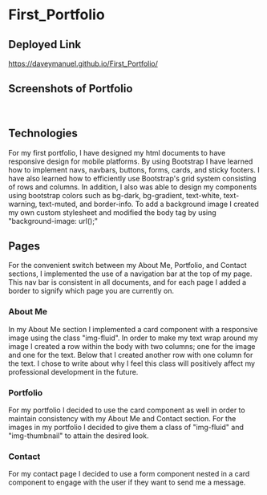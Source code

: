 # First_Portfolio


## Deployed Link

https://daveymanuel.github.io/First_Portfolio/

## Screenshots of Portfolio

<img src="">
<img src="">
<img src="">

## Technologies

For my first portfolio, I have designed my html documents to have responsive design for mobile platforms. By using Bootstrap I have learned how to implement navs, navbars, buttons, forms, cards, and sticky footers. I have also learned how to efficiently use Bootstrap's grid system consisting of rows and columns. In addition, I also was able to design my components using bootstrap colors such as bg-dark, bg-gradient, text-white, text-warning, text-muted, and border-info. To add a background image I created my own custom stylesheet and modified the body tag by using "background-image: url();"

## Pages

For the convenient switch between my About Me, Portfolio, and Contact sections, I implemented the use of a navigation bar at the top of my page. This nav bar is consistent in all documents, and for each page I added a border to signify which page you are currently on. 

### About Me

In my About Me section I implemented a card component with a responsive image using the class "img-fluid". In order to make my text wrap around my image I created a row within the body with two columns; one for the image and one for the text. Below that I created another row with one column for the text. I chose to write about why I feel this class will positively affect my professional development in the future. 

### Portfolio

For my portfolio I decided to use the card component as well in order to maintain consistency with my About Me and Contact section. For the images in my portfolio I decided to give them a class of "img-fluid" and "img-thumbnail" to attain the desired look. 

### Contact

For my contact page I decided to use a form component nested in a card component to engage with the user if they want to send me a message. 
